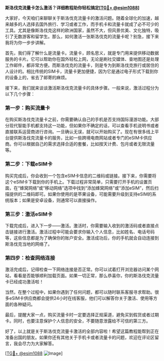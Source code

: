 **斯洛伐克流量卡怎么激活？详细教程助你轻松搞定[[TG💪+ @esim1088](https://t.me/s/esim1088)]**

大家好，今天咱们来聊聊关于斯洛伐克流量卡的激活问题。随着全球化的加速，越来越多的人选择去国外旅行、学习或者工作，而手机卡和流量卡就成了必不可少的工具。尤其是像斯洛伐克这样的欧洲国家，虽然不大，但风景优美、文化独特，吸引了无数游客和留学生。那么，如何激活一张斯洛伐克的流量卡呢？别急，接下来我将为你一步步讲解。

首先，我们得了解什么是流量卡。流量卡，顾名思义，就是专门用来提供移动数据服务的卡片。它可以帮助你在国外轻松上网，无论是刷社交媒体、查地图还是处理工作邮件，都非常方便。而斯洛伐克的流量卡，则是专为到斯洛伐克旅行或居住的人设计的。相比传统的SIM卡，流量卡更加便捷，因为它是通过电子形式下载到你的设备上的，省去了邮寄的麻烦。

接下来，我们就来谈谈激活斯洛伐克流量卡的具体步骤。一般来说，激活过程分为以下几个步骤：

### 第一步：购买流量卡

在购买斯洛伐克流量卡之前，你需要确认自己的手机是否支持国际漫游功能。大部分现代智能手机都支持这一功能，但如果你不确定的话，可以查看手机说明书或者直接联系运营商进行咨询。一旦确认无误，就可以开始购买了。现在有很多线上平台提供斯洛伐克流量卡的服务，比如一些跨境电商网站或者专门的eSIM卡供应商。你可以根据自己的需求选择合适的套餐，比如按天计费、包月或者无限流量等。

### 第二步：下载eSIM卡

购买完成后，你会收到一个包含eSIM卡信息的二维码或链接。接下来，你需要将这个eSIM卡下载到你的手机上。下载过程非常简单，只需要打开手机的设置页面，在“蜂窝网络”或“移动网络”选项中找到“添加蜂窝网络”或“添加eSIM”，然后扫描提供的二维码即可。如果你使用的是苹果设备，可能需要升级到支持eSIM的系统版本；如果是安卓设备，则通常可以直接操作。

### 第三步：激活eSIM卡

下载完成后，进入下一步——激活。激活时，你需要输入收到的激活码或者直接点击链接进行激活。激活过程中可能会要求你输入个人信息，比如姓名、电话号码等，这些信息都是为了确保你的账户安全。激活成功后，你的手机就会自动连接到斯洛伐克当地的网络了。

### 第四步：检查网络连接

激活完成后，记得检查一下网络连接是否正常。你可以试着打开浏览器访问某个网站，看看是否能够顺利加载页面。如果一切正常，那么恭喜你，你的斯洛伐克流量卡已经成功激活啦！

当然，在整个过程中，如果你遇到了任何问题，都可以随时联系客服寻求帮助。很多eSIM卡供应商都会提供24小时在线客服，他们可以解答你关于激活、使用等方面的各种疑问。

最后，提醒大家一点，购买流量卡时一定要选择正规渠道，避免买到假货或者过期卡。同时，也要注意保护个人信息的安全，不要随意泄露给不可信的第三方。

好了，以上就是关于斯洛伐克流量卡激活的全部内容啦！希望这篇教程能帮到正在准备出国的朋友。如果你还有其他关于手机卡或者流量卡的问题，欢迎在评论区留言，我会尽力为大家解答。

[[TG💪+ @esim1088](https://t.me/s/esim1088) ![Image](https://i.postimg.cc/4NQfJmqS/Snipaste-2025-05-13-00-14-12.png)]